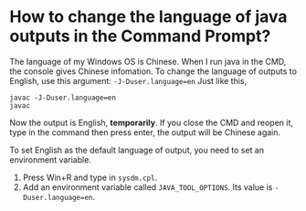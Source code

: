 # How to change the language of java outputs in the Command Prompt? 

The language of my Windows OS is Chinese. When I run java in the CMD, the console gives Chinese infomation. To change the language of outputs to English, use this argument: 
`-J-Duser.language=en` 
Just like this, 
```
javac -J-Duser.language=en
javac
```
Now the output is English, **temporarily**. If you close the CMD and reopen it, type in the command then press enter, the output will be Chinese again. 

To set English as the default language of output, you need to set an environment variable. 
1. Press Win+R and type in `sysdm.cpl`.
2. Add an environment variable called `JAVA_TOOL_OPTIONS`. Its value is `-Duser.language=en`. 
